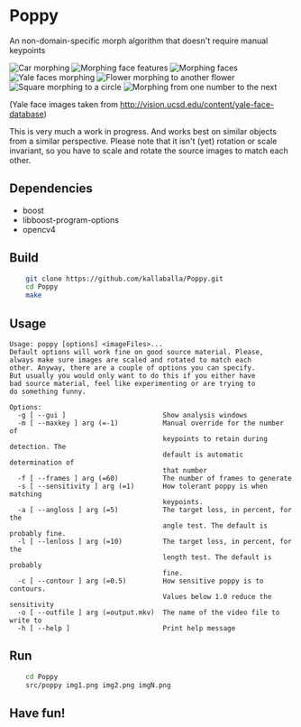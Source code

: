 # Poppy
An non-domain-specific morph algorithm that doesn't require manual keypoints

![Car morphing](https://github.com/kallaballa/Poppy/blob/main/demo/cars.gif?raw=true)
![Morphing face features](https://github.com/kallaballa/Poppy/blob/main/demo/browns.gif?raw=true)
![Morphing faces](https://github.com/kallaballa/Poppy/blob/main/demo/faces.gif?raw=true)
![Yale faces morphing](https://github.com/kallaballa/Poppy/blob/main/demo/yalefaces.gif?raw=true)
![Flower morphing to another flower](https://github.com/kallaballa/Poppy/blob/main/demo/flowers.gif?raw=true)
![Square morphing to a circle](https://github.com/kallaballa/Poppy/blob/main/demo/squarecircle.gif?raw=true)
![Morphing from one number to the next](https://github.com/kallaballa/Poppy/blob/main/demo/numbers.gif?raw=true)

(Yale face images taken from http://vision.ucsd.edu/content/yale-face-database)

This is very much a work in progress. And works best on similar objects from a similar perspective.
Please note that it isn't (yet) rotation or scale invariant, so you have to scale and rotate the source images to match each other.
## Dependencies
* boost
* libboost-program-options
* opencv4

## Build

```bash
    git clone https://github.com/kallaballa/Poppy.git
    cd Poppy
    make
```

## Usage
```
Usage: poppy [options] <imageFiles>...
Default options will work fine on good source material. Please,
always make sure images are scaled and rotated to match each
other. Anyway, there are a couple of options you can specify.
But usually you would only want to do this if you either have
bad source material, feel like experimenting or are trying to
do something funny.

Options:
  -g [ --gui ]                        Show analysis windows
  -m [ --maxkey ] arg (=-1)           Manual override for the number of 
                                      keypoints to retain during detection. The
                                      default is automatic determination of 
                                      that number
  -f [ --frames ] arg (=60)           The number of frames to generate
  -s [ --sensitivity ] arg (=1)       How tolerant poppy is when matching 
                                      keypoints.
  -a [ --angloss ] arg (=5)           The target loss, in percent, for the 
                                      angle test. The default is probably fine.
  -l [ --lenloss ] arg (=10)          The target loss, in percent, for the 
                                      length test. The default is probably 
                                      fine.
  -c [ --contour ] arg (=0.5)         How sensitive poppy is to contours. 
                                      Values below 1.0 reduce the sensitivity
  -o [ --outfile ] arg (=output.mkv)  The name of the video file to write to
  -h [ --help ]                       Print help message
```

## Run

```bash
    cd Poppy
    src/poppy img1.png img2.png imgN.png
```

## Have fun!



